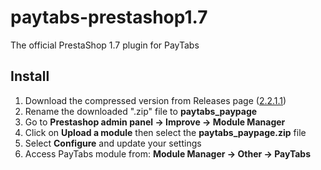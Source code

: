 # paytabs-prestashop1.7
The official PrestaShop 1.7 plugin for PayTabs


## Install
1. Download the compressed version from Releases page ([2.2.1.1](https://github.com/paytabscom/paytabs-prestashop1.7/releases/download/2.2.1.1/paytabs_paypage.zip))
2. Rename the downloaded ".zip" file to **paytabs_paypage**
3. Go to **Prestashop admin panel -> Improve -> Module Manager**
4. Click on **Upload a module** then select the **paytabs_paypage.zip** file
5. Select **Configure** and update your settings
6. Access PayTabs module from: **Module Manager -> Other -> PayTabs**
